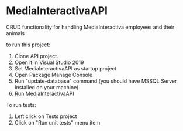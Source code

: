 # MediaInteractivaAPI

CRUD functionality for handling MediaInteractiva employees and their animals

to run this project:

1. Clone API project.
2. Open it in Visual Studio 2019
3. Set MediaInteractivaAPI as startup project
4. Open Package Manage Console
5. Run "update-database" command (you should have MSSQL Server installed on your machine)
6. Run MediaInteractivaAPI

To run tests:
1. Left click on Tests project
2. Click on "Run unit tests" menu item
